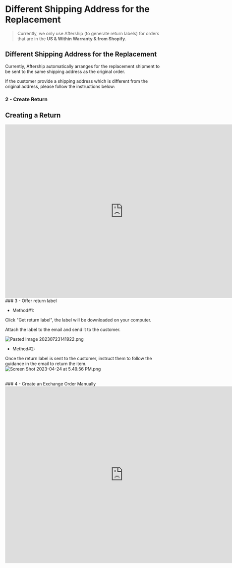 # Different Shipping Address for the Replacement

> Currently, we only use Aftership (to generate return labels) for orders that are in the **US & Within Warranty & from Shopify**.

## Different Shipping Address for the Replacement

Currently, Aftership automatically arranges for the replacement shipment to be sent to the same shipping address as the original order.

If the customer provide a shipping address which is different from the original address, please follow the instructions below:
<br>
### 2 - Create Return

## Creating a Return
<iframe src="https://docs.google.com/presentation/d/e/2PACX-1vQ3Nvhf-NB8uydO3u-8-iXva9A48PbK1KLtv8HtoIg1T87MxTw33AXtGn1v_YJ_FyExsZRwLQdQ6DF3/embed?start=false&loop=false" frameborder="0" width="760" height="560" allowfullscreen="true" mozallowfullscreen="true" webkitallowfullscreen="true"></iframe>
<br>
### 3 - Offer return label

- Method#1:

Click "Get return label", the label will be downloaded on your computer.

Attach the label to the email and send it to the customer.

![Pasted image 20230723141922.png](https://pg-support.github.io/supt-km/Media/Pasted%20image%2020230723141922.png)

- Method#2:

Once the return label is sent to the customer, instruct them to follow the guidance in the email to return the item. ![Screen Shot 2023-04-24 at 5.49.56 PM.png](https://pg-support.github.io/supt-km/Media/Screen%20Shot%202023-04-24%20at%205.49.56%20PM.png)

<br>
### 4 - Create an Exchange Order Manually
<iframe src="https://docs.google.com/presentation/d/e/2PACX-1vRaw7MOH7ooz0m04TtuR2QaWIyJTO1ZrvZyI6yhkeP6WASC4WnHiZL_H5CuAhr5P_JgrbTXohHUxI41/embed?start=false&loop=false" frameborder="0" width="760" height="570" allowfullscreen="true" mozallowfullscreen="true" webkitallowfullscreen="true"></iframe>
